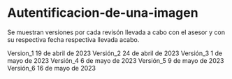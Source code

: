 # Autentificacion-de-una-imagen
Se muestran versiones por cada revisón llevada a cabo con el asesor y con su respectiva fecha respectiva llevada acabo.

Version_1  19 de abril de 2023
Versión_2  24 de abril de 2023
Versión_3  1 de mayo de 2023
Versión_4  6 de mayo de 2023
Versión_5  9 de mayo de 2023
Versión_6  16 de mayo de 2023
